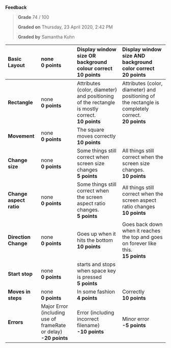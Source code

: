 **Feedback**

> **Grade** 74 / 100
>
> **Graded on** Thursday, 23 April 2020, 2:42 PM
>
> **Graded by** Samantha Kuhn

| **Basic Layout** | none<br>**0 points** | Display window size OR background colour correct<br>**10 points** | Display window size AND background color correct<br>**20 points** |
| :--- | :--- | :--- | :--- |
| **Rectangle** | none<br>**0 points** | Attributes (color, diameter) and positioning of the rectangle is mostly correct.<br>**10 points** | Attributes (color, diameter) and positioning of the rectangle is completely correct.<br>**20 points** |
| **Movement** | none<br>**0 points** | The square moves correctly<br>**10 points** | |
| **Change size** | none<br>**0 points** | Some things still correct when screen size changes<br>**5 points** | All things still correct when the screen size changes.<br>**10 points** |
| **Change aspect ratio** | none<br>**0 points** | Some things still correct when the screen aspect ratio changes.<br>**5 points** | All things still correct when the screen aspect ratio changes<br>**10 points** |
| **Direction Change** | none<br>**0 points** | Goes up when it hits the bottom<br>**10 points** | Goes back down when it reaches the top and goes on forever like this.<br>**15 points** |
| **Start stop** | none<br>**0 points** | starts and stops when space key is pressed<br>**5 points** | |
| **Moves in steps** | none<br>**0 points** | In some fashion<br>**4 points** | Correctly<br>**10 points** |
| **Errors** | Major Error (including use of frameRate or delay)<br>**-20 points** | Error (including incorrect filename)<br>**-10 points** | Minor error<br>**-5 points** | No errors<br>**0 points** |


